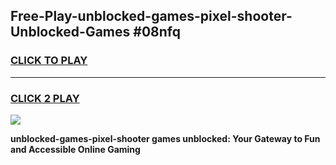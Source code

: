 
## Free-Play-unblocked-games-pixel-shooter-Unblocked-Games #08nfq
<h3>
<a href="https://news.freeplayer.one?title=unblocked-games-pixel-shooter&ref=8M">CLICK TO PLAY</a></h3>
<hr>

<h3>
<a href="https://news.freeplayer.one?title=unblocked-games-pixel-shooter&ref=8M">CLICK 2 PLAY</a>
  
</h3>

<a href="https://news.freeplayer.one?title=unblocked-games-pixel-shooter&ref=8M"><img src="https://clearcache.store/games.png"></a>


**unblocked-games-pixel-shooter games unblocked: Your Gateway to Fun and Accessible Online Gaming**
